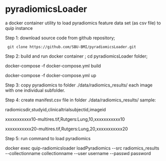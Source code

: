 # pyradiomicsLoader
a docker container utility to load pyradiomics feature data set (as csv file) to quip instance

Step 1: download source code from github repository;

     git clone https://github.com/SBU-BMI/pyradiomicsLoader.git
     
Step 2: build and run docker container ;
  cd pyradiomicsLoader folder;
  
  docker-compose -f docker-compose.yml build
  
  docker-compose -f docker-compose.yml up
  
Step 3: copy pyradiomics to folder ./data/radiomics_results/ 
  each image with one individual subfolder.
  
Step 4: create manifest.csv file in  folder ./data/radiomics_results/ 
  sample:
  
  radiomicsdir,studyid,clinicaltrialsubjectid,imageid
  
  xxxxxxxxxxx10-multires.tif,Rutgers:Lung,10,xxxxxxxxxxx10
  
  xxxxxxxxxxx20-multires.tif,Rutgers:Lung,20,xxxxxxxxxxx20
  
Step 5: run command to load pyradiomics

  docker exec quip-radiomicsloader loadPyradiomics --src radiomics_results --collectionname collectionname --user username --passwd password
